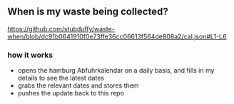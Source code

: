 ## When is my waste being collected?
  https://github.com/stubduffy/waste-when/blob/dc91b0641910f0e73ffe36cc06613f564de808a2/cal.json#L1-L6
  
  ### how it works
  - opens the hamburg Abfuhrkalendar on a daily basis, and fills in my details to see the latest dates
  - grabs the relevant dates and stores them
  - pushes the update back to this repo
  
